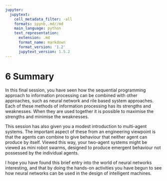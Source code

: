 ```yaml
---
jupyter:
  jupytext:
    cell_metadata_filter: -all
    formats: ipynb,.md//md
    main_language: python
    text_representation:
      extension: .md
      format_name: markdown
      format_version: '1.2'
      jupytext_version: 1.5.2
---
```


# 6 Summary


In this final session, you have seen how the sequential programming approach to information processing can be combined with other approaches, such as neural network and rile based system approaches. Each of these methods of information processing has its strengths and weaknesses. When they are used together it is possible to maximise the strengths and minimise the weaknesses.

This session has also given you a modest introduction to multi-agent systems. The important aspect of these from an engineering viewpoint is that the agents can combine to give behaviour that neither agent can produce by itself. Viewed this way, your two-agent systems might be viewed as mini robot swarms, designed to produce emergent behaviour not possessed by the individual agents.

I hope you have found this brief entry into the world of neural networks interesting, and that by doing the hands-on activities you have begun to see how neural networks can be used in the design of intelligent machines.

